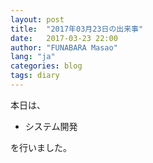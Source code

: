 ```yaml
---
layout: post
title:  "2017年03月23日の出来事"
date:   2017-03-23 22:00
author: "FUNABARA Masao"
lang: "ja"
categories: blog
tags: diary
---
```


本日は、

* システム開発

を行いました。

